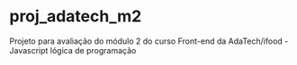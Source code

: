 # proj_adatech_m2
Projeto para avaliação do módulo 2 do curso Front-end da AdaTech/ifood - Javascript lógica de programação
